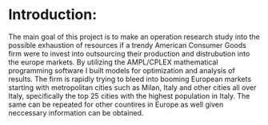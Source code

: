 # Introduction:
The main goal of this project is to make an operation research study into the possible exhaustion of resources if a trendy American Consumer Goods firm were to invest into outsourcing their production and distrubution into the europe markets. By utilizing the AMPL/CPLEX mathematical programming software I built models for optimization and analysis of results. The firm is rapidly trying to bleed into booming European markets starting with metropolitan cities such as Milan, Italy and other cities all over Italy, specifically the top 25 cities with the highest population in Italy. The same can be repeated for other countires in Europe as well given neccessary information can be obtained.
